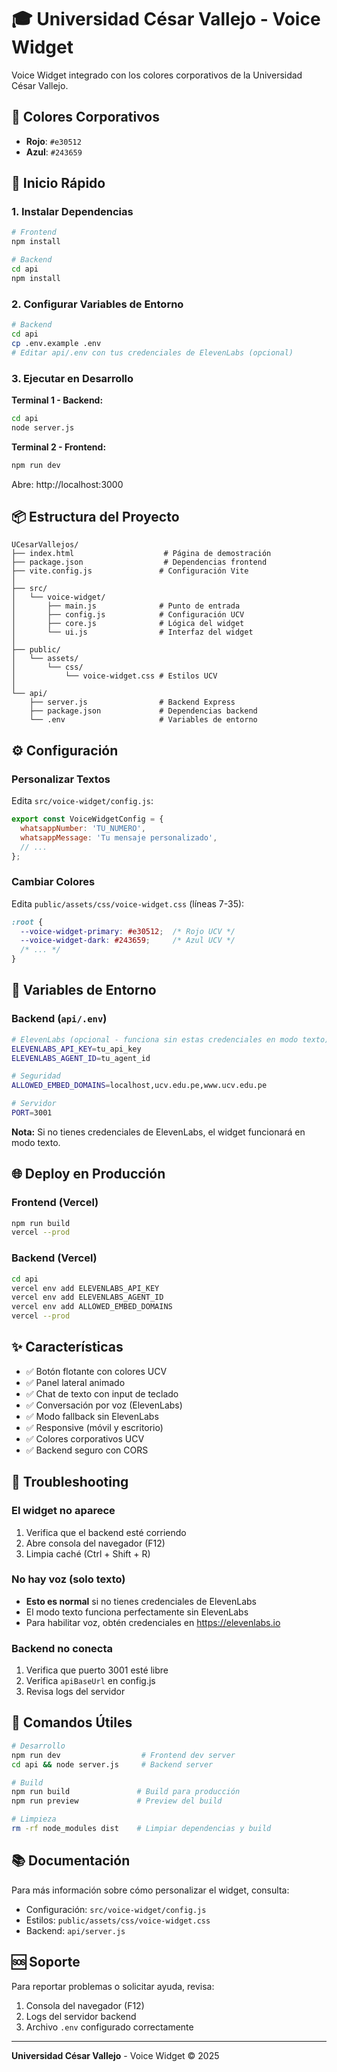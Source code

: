 # 🎓 Universidad César Vallejo - Voice Widget

Voice Widget integrado con los colores corporativos de la Universidad César Vallejo.

## 🎨 Colores Corporativos

- **Rojo**: `#e30512`
- **Azul**: `#243659`

## 🚀 Inicio Rápido

### 1. Instalar Dependencias

```bash
# Frontend
npm install

# Backend
cd api
npm install
```

### 2. Configurar Variables de Entorno

```bash
# Backend
cd api
cp .env.example .env
# Editar api/.env con tus credenciales de ElevenLabs (opcional)
```

### 3. Ejecutar en Desarrollo

**Terminal 1 - Backend:**
```bash
cd api
node server.js
```

**Terminal 2 - Frontend:**
```bash
npm run dev
```

Abre: http://localhost:3000

## 📦 Estructura del Proyecto

```
UCesarVallejos/
├── index.html                    # Página de demostración
├── package.json                  # Dependencias frontend
├── vite.config.js               # Configuración Vite
│
├── src/
│   └── voice-widget/
│       ├── main.js              # Punto de entrada
│       ├── config.js            # Configuración UCV
│       ├── core.js              # Lógica del widget
│       └── ui.js                # Interfaz del widget
│
├── public/
│   └── assets/
│       └── css/
│           └── voice-widget.css # Estilos UCV
│
└── api/
    ├── server.js                # Backend Express
    ├── package.json             # Dependencias backend
    └── .env                     # Variables de entorno
```

## ⚙️ Configuración

### Personalizar Textos

Edita `src/voice-widget/config.js`:

```javascript
export const VoiceWidgetConfig = {
  whatsappNumber: 'TU_NUMERO',
  whatsappMessage: 'Tu mensaje personalizado',
  // ...
};
```

### Cambiar Colores

Edita `public/assets/css/voice-widget.css` (líneas 7-35):

```css
:root {
  --voice-widget-primary: #e30512;  /* Rojo UCV */
  --voice-widget-dark: #243659;     /* Azul UCV */
  /* ... */
}
```

## 🔧 Variables de Entorno

### Backend (`api/.env`)

```bash
# ElevenLabs (opcional - funciona sin estas credenciales en modo texto)
ELEVENLABS_API_KEY=tu_api_key
ELEVENLABS_AGENT_ID=tu_agent_id

# Seguridad
ALLOWED_EMBED_DOMAINS=localhost,ucv.edu.pe,www.ucv.edu.pe

# Servidor
PORT=3001
```

**Nota:** Si no tienes credenciales de ElevenLabs, el widget funcionará en modo texto.

## 🌐 Deploy en Producción

### Frontend (Vercel)

```bash
npm run build
vercel --prod
```

### Backend (Vercel)

```bash
cd api
vercel env add ELEVENLABS_API_KEY
vercel env add ELEVENLABS_AGENT_ID
vercel env add ALLOWED_EMBED_DOMAINS
vercel --prod
```

## ✨ Características

- ✅ Botón flotante con colores UCV
- ✅ Panel lateral animado
- ✅ Chat de texto con input de teclado
- ✅ Conversación por voz (ElevenLabs)
- ✅ Modo fallback sin ElevenLabs
- ✅ Responsive (móvil y escritorio)
- ✅ Colores corporativos UCV
- ✅ Backend seguro con CORS

## 🐛 Troubleshooting

### El widget no aparece
1. Verifica que el backend esté corriendo
2. Abre consola del navegador (F12)
3. Limpia caché (Ctrl + Shift + R)

### No hay voz (solo texto)
- **Esto es normal** si no tienes credenciales de ElevenLabs
- El modo texto funciona perfectamente sin ElevenLabs
- Para habilitar voz, obtén credenciales en https://elevenlabs.io

### Backend no conecta
1. Verifica que puerto 3001 esté libre
2. Verifica `apiBaseUrl` en config.js
3. Revisa logs del servidor

## 📝 Comandos Útiles

```bash
# Desarrollo
npm run dev                  # Frontend dev server
cd api && node server.js     # Backend server

# Build
npm run build               # Build para producción
npm run preview             # Preview del build

# Limpieza
rm -rf node_modules dist    # Limpiar dependencias y build
```

## 📚 Documentación

Para más información sobre cómo personalizar el widget, consulta:
- Configuración: `src/voice-widget/config.js`
- Estilos: `public/assets/css/voice-widget.css`
- Backend: `api/server.js`

## 🆘 Soporte

Para reportar problemas o solicitar ayuda, revisa:
1. Consola del navegador (F12)
2. Logs del servidor backend
3. Archivo `.env` configurado correctamente

---

**Universidad César Vallejo** - Voice Widget © 2025
